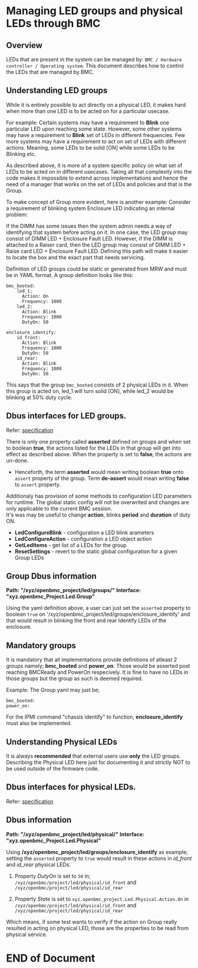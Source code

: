 # Managing LED groups and physical LEDs through BMC

## Overview

LEDs that are present in the system can be managed by:
`BMC / Hardware controller / Operating system`. This document describes how
to control the LEDs that are managed by BMC.

## Understanding LED groups

While it is entirely possible to act directly on a physical LED, it makes
hard when more than one LED is to be acted on for a particular usecase.

For example: Certain systems may have a requirement to **Blink** one particular
LED upon reaching some state. However, some other systems may have a requirement
to **Blink** set of LEDs in different frequencies. Few more systems may have a
requirement to act on set of LEDs with different actions. Meaning, some LEDs
to be solid [ON] while some LEDs to be Blinking etc.

As described above, it is more of a system specific policy on what set
of LEDs to be acted on in different usecases. Taking all that complexity into
the code makes it impossible to extend across implementations and hence the need
of a manager that works on the set of LEDs and policies and that is the Group.

To make concept of Group more evident, here is another example:
Consider a requirement of blinking system Enclosure LED indicating
an internal problem:

If the DIMM has some issues then the system admin needs a way of identifying
that system before acting on it. In one case, the LED group may consist of
DIMM LED + Enclosure Fault LED. However, if the DIMM is attached to a Raiser
card, then the LED group may consist of DIMM LED + Raise card LED + Enclosure
Fault LED. Defining this path will make it easier to locate the box and the
exact part that needs servicing.

Definition of LED groups could be static or generated from MRW and must be in
YAML format. A group definition looks like this:
```
bmc_booted:
    led_1:
      Action: On
      Frequency: 1000
    led_2:
      Action: Blink
      Frequency: 1000
      DutyOn: 50

enclosure_identify:
    id_front:
      Action: Blink
      Frequency: 1000
      DutyOn: 50
    id_rear:
      Action: Blink
      Frequency: 1000
      DutyOn: 50
```
This says that the group `bmc_booted` consists of 2 physical LEDs in it.
When this group is acted on, led_1 will turn solid [ON], while led_2
would be blinking at 50% duty cycle.

## Dbus interfaces for LED groups.

Refer: [specification](https://github.com/openbmc/phosphor-dbus-interfaces/blob/master/xyz/openbmc_project/Led/Group.interface.yaml)

There is only one property called **asserted** defined on groups and when set to
boolean **true**, the actions listed for the LEDs in that group will get into
effect as described above.
When the property is set to **false**, the actions are un-done.

* Henceforth, the term **asserted** would mean writing boolean **true**
  onto `assert` property of the group. Term **de-assert** would mean
  writing **false** to `assert` property.

Additionaly has provision of some methods to configuration LED parameters for
runtime. The global static config will not be overwrited and changes are only
applicable to the current BMC session.   
It's was may be useful to change **action**, blinks **period** and **duration**
of duty ON. 

* **LedConfigureBlink** - configuration a LED blink arameters
* **LedConfigureAction** - configuration a LED object action  
* **GetLedItems** - get list of a LEDs for the group  
* **ResetSettings** - revert to the static global configuration for a given 
  Group LEDs 

## Group Dbus information

**Path: "/xyz/openbmc_project/led/groups/<name>"**
**Interface: "xyz.openbmc_Project.Led.Group"**

Using the yaml definition above, a user can just set the `asserted` property to
boolean `true` on '/xyz/openbmc_project/led/groups/enclosure_identify' and that
would result in blinking the front and rear Identify LEDs of the enclosure.

## Mandatory groups

It is mandatory that all implementations provide definitions of atleast 2 groups
namely; **bmc_booted** and **power_on**. Those would be asserted post reaching
BMCReady and PowerOn respecively. It is fine to have no LEDs in those groups but
the group as such is deemed required.

Example: The Group yaml may just be;
```
bmc_booted:
power_on:
```

For the IPMI command "chassis identify" to function, **enclosure_identify** must
also be implemented.

## Understanding Physical LEDs

It is always **recommended** that external users use **only** the LED groups.
Describing the Physical LED here just for documenting it and strictly NOT to
be used outside of the firmware code.

## Dbus interfaces for physical LEDs.

Refer: [specification](https://github.com/openbmc/phosphor-dbus-interfaces/blob/master/xyz/openbmc_project/Led/Physical.interface.yaml)

## Dbus information

**Path: "/xyz/openbmc_project/led/physical/<name>"**
**Interface: "xyz.openbmc_Project.Led.Physical"**

Using **/xyz/openbmc_project/led/groups/enclosure_identify** as example;
setting the `asserted` property to `true` would result in these actions in
*id_front* and *id_rear* physical LEDs.

1) Property *DutyOn* is set to `50` in;
  `/xyz/openbmc/project/led/physical/id_front` and
  `/xyz/openbmc/project/led/physical/id_rear`

2) Property *State* is set to `xyz.openbmc_project.Led.Physical.Action.On` in
   `/xyz/openbmc/project/led/physical/id_front` and
   `/xyz/openbmc/project/led/physical/id_rear`

Which means, if some test wants to verify if the action on Group really resulted
in acting on physical LED, those are the properties to be read from physical
service.

#                                         END of Document
